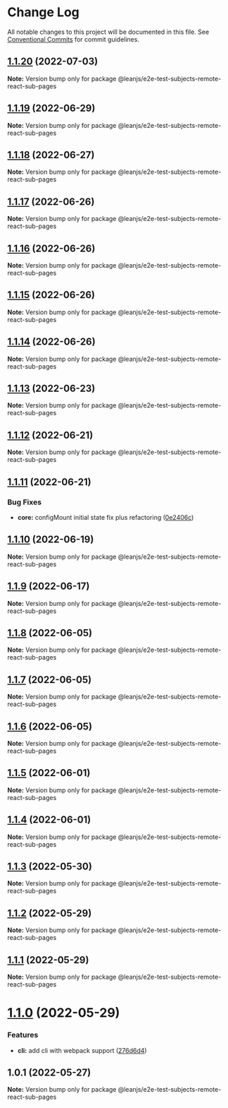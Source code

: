 # Change Log

All notable changes to this project will be documented in this file.
See [Conventional Commits](https://conventionalcommits.org) for commit guidelines.

## [1.1.20](https://github.com/leanjs/leanjs/compare/@leanjs/e2e-test-subjects-remote-react-sub-pages@1.1.19...@leanjs/e2e-test-subjects-remote-react-sub-pages@1.1.20) (2022-07-03)

**Note:** Version bump only for package @leanjs/e2e-test-subjects-remote-react-sub-pages





## [1.1.19](https://github.com/leanjs/leanjs/compare/@leanjs/e2e-test-subjects-remote-react-sub-pages@1.1.18...@leanjs/e2e-test-subjects-remote-react-sub-pages@1.1.19) (2022-06-29)

**Note:** Version bump only for package @leanjs/e2e-test-subjects-remote-react-sub-pages





## [1.1.18](https://github.com/leanjs/leanjs/compare/@leanjs/e2e-test-subjects-remote-react-sub-pages@1.1.17...@leanjs/e2e-test-subjects-remote-react-sub-pages@1.1.18) (2022-06-27)

**Note:** Version bump only for package @leanjs/e2e-test-subjects-remote-react-sub-pages





## [1.1.17](https://github.com/leanjs/leanjs/compare/@leanjs/e2e-test-subjects-remote-react-sub-pages@1.1.16...@leanjs/e2e-test-subjects-remote-react-sub-pages@1.1.17) (2022-06-26)

**Note:** Version bump only for package @leanjs/e2e-test-subjects-remote-react-sub-pages





## [1.1.16](https://github.com/leanjs/leanjs/compare/@leanjs/e2e-test-subjects-remote-react-sub-pages@1.1.15...@leanjs/e2e-test-subjects-remote-react-sub-pages@1.1.16) (2022-06-26)

**Note:** Version bump only for package @leanjs/e2e-test-subjects-remote-react-sub-pages





## [1.1.15](https://github.com/leanjs/leanjs/compare/@leanjs/e2e-test-subjects-remote-react-sub-pages@1.1.14...@leanjs/e2e-test-subjects-remote-react-sub-pages@1.1.15) (2022-06-26)

**Note:** Version bump only for package @leanjs/e2e-test-subjects-remote-react-sub-pages





## [1.1.14](https://github.com/leanjs/leanjs/compare/@leanjs/e2e-test-subjects-remote-react-sub-pages@1.1.13...@leanjs/e2e-test-subjects-remote-react-sub-pages@1.1.14) (2022-06-26)

**Note:** Version bump only for package @leanjs/e2e-test-subjects-remote-react-sub-pages





## [1.1.13](https://github.com/leanjs/leanjs/compare/@leanjs/e2e-test-subjects-remote-react-sub-pages@1.1.12...@leanjs/e2e-test-subjects-remote-react-sub-pages@1.1.13) (2022-06-23)

**Note:** Version bump only for package @leanjs/e2e-test-subjects-remote-react-sub-pages





## [1.1.12](https://github.com/leanjs/leanjs/compare/@leanjs/e2e-test-subjects-remote-react-sub-pages@1.1.11...@leanjs/e2e-test-subjects-remote-react-sub-pages@1.1.12) (2022-06-21)

**Note:** Version bump only for package @leanjs/e2e-test-subjects-remote-react-sub-pages





## [1.1.11](https://github.com/leanjs/leanjs/compare/@leanjs/e2e-test-subjects-remote-react-sub-pages@1.1.10...@leanjs/e2e-test-subjects-remote-react-sub-pages@1.1.11) (2022-06-21)


### Bug Fixes

* **core:** configMount initial state fix plus refactoring ([0e2406c](https://github.com/leanjs/leanjs/commit/0e2406cb0666320e675e8f1a2dbefe4b3089cf91))





## [1.1.10](https://github.com/leanjs/leanjs/compare/@leanjs/e2e-test-subjects-remote-react-sub-pages@1.1.9...@leanjs/e2e-test-subjects-remote-react-sub-pages@1.1.10) (2022-06-19)

**Note:** Version bump only for package @leanjs/e2e-test-subjects-remote-react-sub-pages





## [1.1.9](https://github.com/leanjs/leanjs/compare/@leanjs/e2e-test-subjects-remote-react-sub-pages@1.1.8...@leanjs/e2e-test-subjects-remote-react-sub-pages@1.1.9) (2022-06-17)

**Note:** Version bump only for package @leanjs/e2e-test-subjects-remote-react-sub-pages





## [1.1.8](https://github.com/leanjs/leanjs/compare/@leanjs/e2e-test-subjects-remote-react-sub-pages@1.1.7...@leanjs/e2e-test-subjects-remote-react-sub-pages@1.1.8) (2022-06-05)

**Note:** Version bump only for package @leanjs/e2e-test-subjects-remote-react-sub-pages





## [1.1.7](https://github.com/leanjs/leanjs/compare/@leanjs/e2e-test-subjects-remote-react-sub-pages@1.1.6...@leanjs/e2e-test-subjects-remote-react-sub-pages@1.1.7) (2022-06-05)

**Note:** Version bump only for package @leanjs/e2e-test-subjects-remote-react-sub-pages





## [1.1.6](https://github.com/leanjs/leanjs/compare/@leanjs/e2e-test-subjects-remote-react-sub-pages@1.1.5...@leanjs/e2e-test-subjects-remote-react-sub-pages@1.1.6) (2022-06-05)

**Note:** Version bump only for package @leanjs/e2e-test-subjects-remote-react-sub-pages





## [1.1.5](https://github.com/leanjs/leanjs/compare/@leanjs/e2e-test-subjects-remote-react-sub-pages@1.1.4...@leanjs/e2e-test-subjects-remote-react-sub-pages@1.1.5) (2022-06-01)

**Note:** Version bump only for package @leanjs/e2e-test-subjects-remote-react-sub-pages





## [1.1.4](https://github.com/leanjs/leanjs/compare/@leanjs/e2e-test-subjects-remote-react-sub-pages@1.1.3...@leanjs/e2e-test-subjects-remote-react-sub-pages@1.1.4) (2022-06-01)

**Note:** Version bump only for package @leanjs/e2e-test-subjects-remote-react-sub-pages





## [1.1.3](https://github.com/leanjs/leanjs/compare/@leanjs/e2e-test-subjects-remote-react-sub-pages@1.1.2...@leanjs/e2e-test-subjects-remote-react-sub-pages@1.1.3) (2022-05-30)

**Note:** Version bump only for package @leanjs/e2e-test-subjects-remote-react-sub-pages





## [1.1.2](https://github.com/leanjs/leanjs/compare/@leanjs/e2e-test-subjects-remote-react-sub-pages@1.1.1...@leanjs/e2e-test-subjects-remote-react-sub-pages@1.1.2) (2022-05-29)

**Note:** Version bump only for package @leanjs/e2e-test-subjects-remote-react-sub-pages





## [1.1.1](https://github.com/leanjs/leanjs/compare/@leanjs/e2e-test-subjects-remote-react-sub-pages@1.1.0...@leanjs/e2e-test-subjects-remote-react-sub-pages@1.1.1) (2022-05-29)

**Note:** Version bump only for package @leanjs/e2e-test-subjects-remote-react-sub-pages





# [1.1.0](https://github.com/leanjs/leanjs/compare/@leanjs/e2e-test-subjects-remote-react-sub-pages@1.0.1...@leanjs/e2e-test-subjects-remote-react-sub-pages@1.1.0) (2022-05-29)


### Features

* **cli:** add cli with webpack support ([276d6d4](https://github.com/leanjs/leanjs/commit/276d6d4aab1c40c74ecf9eeeffa3046a9ce5026c))





## 1.0.1 (2022-05-27)

**Note:** Version bump only for package @leanjs/e2e-test-subjects-remote-react-sub-pages
